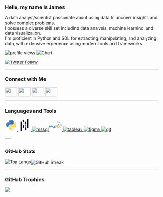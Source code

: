 <!--[![MasterHead](https://i.pinimg.com/originals/31/53/2d/31532d7d378053de3b8bf23c6e7bfae3.gif)]-->

<h3>Hello, my name is James</h3>

A data analyst/scientist passionate about using data to uncover insights and solve complex problems.  
I possess a diverse skill set including data analysis, machine learning, and data visualization.  
I'm proficient in Python and SQL for extracting, manipulating, and analyzing data, with extensive experience using modern tools and frameworks.

<img align="right" alt="Chart" width="400" src="https://www.edureka.co/blog/wp-content/uploads/2018/08/Insurance-Leadspace-Aniamted.gif" />

<p align="left">
  <img src="https://komarev.com/ghpvc/?username=OJTheCreator&label=Profile%20views&color=095ce1&style=flat" alt="profile views" />
</p>

<p align="left">
  <a href="https://twitter.com/jamez_chi" target="_blank">
    <img src="https://img.shields.io/twitter/follow/jamez_chi?logo=twitter&style=for-the-badge" alt="Twitter Follow" />
  </a>
</p>


---

### Connect with Me

<p align="left">
  <a href="https://twitter.com/jamez_chi" target="_blank">
    <img align="center" src="https://raw.githubusercontent.com/rahuldkjain/github-profile-readme-generator/master/src/images/icons/Social/twitter.svg" height="30" width="40" />
  </a>
  <a href="https://linkedin.com/in/james-ogbu-930367146" target="_blank">
    <img align="center" src="https://raw.githubusercontent.com/rahuldkjain/github-profile-readme-generator/master/src/images/icons/Social/linked-in-alt.svg" height="30" width="40" />
  </a>
  <a href="https://medium.com/@ogbujameschizoba" target="_blank">
    <img align="center" src="https://raw.githubusercontent.com/rahuldkjain/github-profile-readme-generator/master/src/images/icons/Social/medium.svg" height="30" width="40" />
  </a>
  <a href="https://www.youtube.com/c/mroptimus8351" target="_blank">
    <img align="center" src="https://raw.githubusercontent.com/rahuldkjain/github-profile-readme-generator/master/src/images/icons/Social/youtube.svg" height="30" width="40" />
  </a>
</p>

---

### Languages and Tools
<p align="left">
  <a href="https://www.python.org" target="_blank" rel="noreferrer">
    <img src="https://raw.githubusercontent.com/devicons/devicon/master/icons/python/python-original.svg" alt="python" width="40" height="40"/>
  </a>
  <a href="https://pandas.pydata.org/" target="_blank" rel="noreferrer">
    <img src="https://raw.githubusercontent.com/devicons/devicon/2ae2a900d2f041da66e950e4d48052658d850630/icons/pandas/pandas-original.svg" alt="pandas" width="40" height="40"/>
  </a>
  <a href="https://www.microsoft.com/en-us/sql-server" target="_blank" rel="noreferrer">
    <img src="https://www.svgrepo.com/show/303229/microsoft-sql-server-logo.svg" alt="mssql" width="40" height="40"/>
  </a>
  <a href="https://www.mysql.com/" target="_blank" rel="noreferrer">
    <img src="https://raw.githubusercontent.com/devicons/devicon/master/icons/mysql/mysql-original-wordmark.svg" alt="mysql" width="40" height="40"/>
  </a>
  <a href="https://www.tableau.com/" target="_blank" rel="noreferrer">
    <img src="https://upload.wikimedia.org/wikipedia/commons/3/3f/Tableau_Logo.svg" alt="tableau" width="40" height="40"/>
  </a>
  <a href="https://www.figma.com/" target="_blank" rel="noreferrer">
    <img src="https://www.vectorlogo.zone/logos/figma/figma-icon.svg" alt="figma" width="40" height="40"/>
  </a>
  <a href="https://git-scm.com/" target="_blank" rel="noreferrer">
    <img src="https://www.vectorlogo.zone/logos/git-scm/git-scm-icon.svg" alt="git" width="40" height="40"/>
  </a>
</p>
---

### GitHub Stats

<p>
  <img align="left" src="https://github-readme-stats.vercel.app/api/top-langs?username=OJTheCreator&show_icons=true&locale=en&layout=compact" alt="Top Langs" />
</p>

<p>
  <img align="center" src="https://github-readme-streak-stats.herokuapp.com/?user=OJTheCreator&" alt="GitHub Streak" />
</p>

---

### GitHub Trophies

<p>
  <img src="https://github-profile-trophy.vercel.app/?username=OJTheCreator&theme=flat&no-frame=true&no-bg=true&margin-w=10" />
</p>
